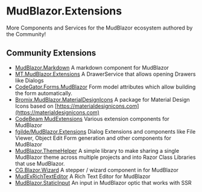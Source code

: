 # MudBlazor.Extensions
More Components and Services for the MudBlazor ecosystem authored by the Community!


## Community Extensions
- [MudBlazor.Markdown](https://github.com/MyNihongo/MudBlazor.Markdown) A markdown component for MudBlazor
- [MT.MudBlazor.Extensions](https://github.com/Medtelligent/MT.MudBlazor.Extensions) A DrawerService that allows opening Drawers like Dialogs 
- [CodeGator.Forms.MudBlazor](https://github.com/CodeGator/CG.Blazor.Forms._MudBlazor) Form model attributes which allow building the form automatically.
- [Bromix.MudBlazor.MaterialDesignIcons](https://github.com/bromix/Bromix.MudBlazor.MaterialDesignIcons) A package for Material Design Icons based on [https://materialdesignicons.com](https://materialdesignicons.com)
- [CodeBeam MudExtensions](https://github.com/CodeBeamOrg/CodeBeam.MudExtensions) Various extension components for MudBlazor
- [fgilde/MudBlazor.Extensions](https://github.com/fgilde/MudBlazor.Extensions) Dialog Extensions and components like File Viewer, Object Edit Form generation and other components for MudBlazor
- [MudBlazor.ThemeHelper](https://github.com/gismofx/MudBlazor.ThemeHelper) A simple library to make sharing a single MudBlazor theme across multiple projects and into Razor Class Libraries that use MudBlazor.
- [CG.Blazor.Wizard](https://github.com/CodeGator/CG.Blazor.Wizard) A stepper / wizard component in for MudBlazor
- [MudExRichTextEditor](https://github.com/fgilde/MudExRichTextEditor) A Rich Text Editor for MudBlazor
- [MudBlazor.StaticInput](https://github.com/0phois/MudBlazor.StaticInput) An input in MudBlazor optic that works with SSR
